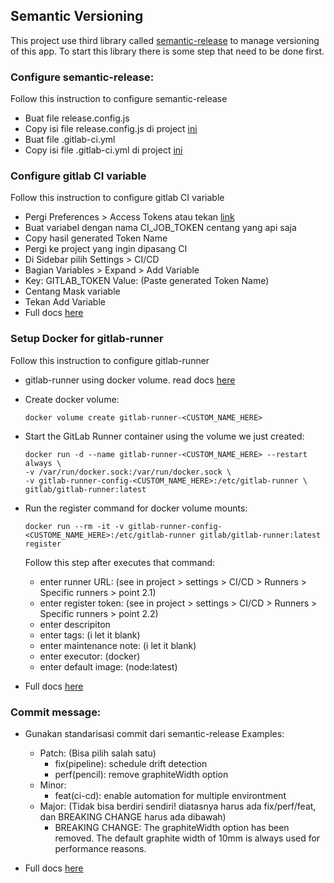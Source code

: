 ## Semantic Versioning

This project use third library called [semantic-release](https://semantic-release.gitbook.io/semantic-release/) to manage versioning of this app. To start this library there is some step that need to be done first.

### Configure semantic-release:

Follow this instruction to configure semantic-release

- Buat file release.config.js
- Copy isi file release.config.js di project <a href="https://gitlab.dwp.io/dharma.putra/react-semantic-release/-/blob/main/release.config.js">ini</a>
- Buat file .gitlab-ci.yml
- Copy isi file .gitlab-ci.yml di project <a href="https://gitlab.dwp.io/dharma.putra/react-semantic-release/-/blob/main/.gitlab-ci.yml">ini</a>

### Configure gitlab CI variable

Follow this instruction to configure gitlab CI variable

- Pergi Preferences > Access Tokens atau tekan [link](https://gitlab.dwp.io/-/profile/personal_access_tokens)
- Buat variabel dengan nama CI_JOB_TOKEN centang yang api saja
- Copy hasil generated Token Name
- Pergi ke project yang ingin dipasang CI
- Di Sidebar pilih Settings > CI/CD
- Bagian Variables > Expand > Add Variable
- Key: GITLAB_TOKEN
  Value: (Paste generated Token Name)
- Centang Mask variable
- Tekan Add Variable
- Full docs [here](https://docs.gitlab.com/ee/ci/variables/#create-a-custom-cicd-variable-in-the-gitlab-ciyml-file)

### Setup Docker for gitlab-runner

Follow this instruction to configure gitlab-runner

- gitlab-runner using docker volume. read docs [here](https://docs.gitlab.com/runner/install/docker.html#option-2-use-docker-volumes-to-start-the-runner-container)

- Create docker volume:
  ```
  docker volume create gitlab-runner-<CUSTOM_NAME_HERE>
  ```
- Start the GitLab Runner container using the volume we just created:

  ```
  docker run -d --name gitlab-runner-<CUSTOM_NAME_HERE> --restart always \
  -v /var/run/docker.sock:/var/run/docker.sock \
  -v gitlab-runner-config-<CUSTOM_NAME_HERE>:/etc/gitlab-runner \
  gitlab/gitlab-runner:latest
  ```

- Run the register command for docker volume mounts:

  ```
  docker run --rm -it -v gitlab-runner-config-<CUSTOME_NAME_HERE>:/etc/gitlab-runner gitlab/gitlab-runner:latest register
  ```

  Follow this step after executes that command:

  - enter runner URL: (see in project > settings > CI/CD > Runners > Specific runners > point 2.1)
  - enter register token: (see in project > settings > CI/CD > Runners > Specific runners > point 2.2)
  - enter descripiton
  - enter tags: (i let it blank)
  - enter maintenance note: (i let it blank)
  - enter executor: (docker)
  - enter default image: (node:latest)

- Full docs [here](https://docs.gitlab.com/runner/install/)

### Commit message:

- Gunakan standarisasi commit dari semantic-release
  Examples:

  - Patch: (Bisa pilih salah satu)
    - fix(pipeline): schedule drift detection
    - perf(pencil): remove graphiteWidth option
  - Minor:
    - feat(ci-cd): enable automation for multiple environtment
  - Major: (Tidak bisa berdiri sendiri! diatasnya harus ada fix/perf/feat, dan BREAKING CHANGE harus ada dibawah)
    - BREAKING CHANGE: The graphiteWidth option has been removed.
      The default graphite width of 10mm is always used for performance reasons.

- Full docs [here](https://semantic-release.gitbook.io/semantic-release/#commit-message-format)
